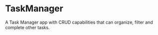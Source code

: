 # TaskManager
A Task Manager app with CRUD capabilities that can organize, filter and complete other tasks.
